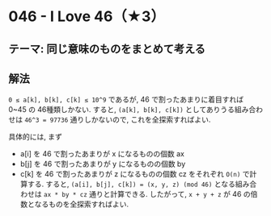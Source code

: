 # 046 - I Love 46（★3）

## テーマ: 同じ意味のものをまとめて考える

## 解法
`0 ≤ a[k], b[k], c[k] ≤ 10^9` であるが, 46 で割ったあまりに着目すれば 0~45 の 46種類しかない. すると, `(a[k], b[k], c[k])` としてありうる組み合わせは `46^3 = 97736` 通りしかないので, これを全探索すればよい.

具体的には, まず
- a[i] を 46 で割ったあまりが x になるものの個数 ax
- b[j] を 46 で割ったあまりが y になるものの個数 by
- c[k] を 46 で割ったあまりが z になるものの個数 cz
をそれぞれ `O(n)` で計算する. すると, `(a[i], b[j], c[k]) = (x, y, z) (mod 46)` となる組み合わせは `ax * by * cz` 通りと計算できる. したがって, `x + y + z` が 46 の倍数となるものを全探索すればよい.
